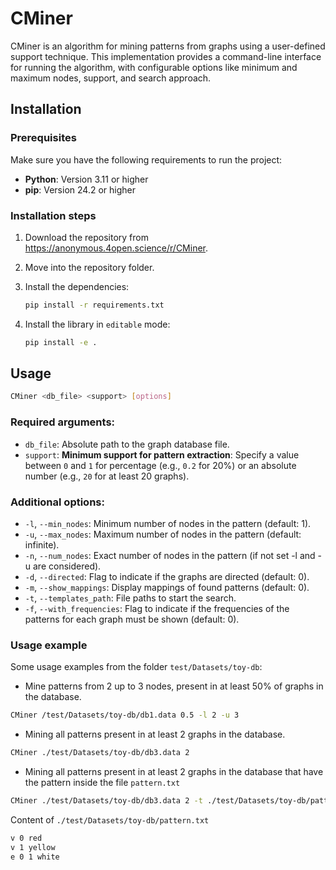 # CMiner

CMiner is an algorithm for mining patterns from graphs using a user-defined support technique. This implementation provides a command-line interface for running the algorithm, with configurable options like minimum and maximum nodes, support, and search approach.



## Installation

### Prerequisites

Make sure you have the following requirements to run the project:

- **Python**: Version 3.11 or higher
- **pip**: Version  24.2 or higher


### Installation steps

1. Download the repository from https://anonymous.4open.science/r/CMiner.
2. Move into the repository folder.

2. Install the dependencies:
    ```bash
    pip install -r requirements.txt
    ```

3. Install the library in `editable` mode:
    ```bash
    pip install -e .
    ```

## Usage

[//]: # ()
[//]: # (Once installed, CMiner can be used in three different ways:)

[//]: # ()
[//]: # (1. **Command Line Interface &#40;CLI&#41;**:)

[//]: # (    Run directly from the command line with the following syntax:)

```bash
CMiner <db_file> <support> [options]
 ```

[//]: # ()
[//]: # (2. **Using Python's `-m` flag**:)

[//]: # (   Alternatively, you can execute CMiner as a Python module:)

[//]: # (```bash)

[//]: # (python -m CMiner <db_file> <support> [options])

[//]: # ( ```)

[//]: # ()
[//]: # (2. **As a Python module**:)

[//]: # (   You can also import CMiner into your Python code and use it programmatically:)

[//]: # (   )
[//]: # (```python)

[//]: # (from CMiner import CMiner)

[//]: # ()
[//]: # (miner = CMiner&#40;)

[//]: # (    db_file='/path/to/your/db/graphs.data', # required)

[//]: # (    support=0.5,                            # required)

[//]: # (    min_nodes=1,)

[//]: # (    max_nodes=float&#40;'inf'&#41;,)

[//]: # (    show_mappings=False,)

[//]: # (    output_path=None,)

[//]: # (    start_patterns=None,)

[//]: # (    is_directed=False,)

[//]: # (    with_frequencies=False,)

[//]: # (    only_closed_patterns=False)

[//]: # (&#41;)

[//]: # ()
[//]: # (miner.mine&#40;&#41;)

[//]: # (```)

[//]: # ()



### Required arguments:
- `db_file`: Absolute path to the graph database file.
- `support`: **Minimum support for pattern extraction**: Specify a value between `0` and `1` for percentage (e.g., `0.2` for 20%) or an absolute number (e.g., `20` for at least 20 graphs).


### Additional options:
- `-l`, `--min_nodes`: Minimum number of nodes in the pattern (default: 1).
- `-u`, `--max_nodes`: Maximum number of nodes in the pattern (default: infinite).
- `-n`, `--num_nodes`: Exact number of nodes in the pattern (if not set -l and -u are considered).
- `-d`, `--directed`: Flag to indicate if the graphs are directed (default: 0).
- `-m`, `--show_mappings`: Display mappings of found patterns (default: 0).
- `-t`, `--templates_path`: File paths to start the search.
- `-f`, `--with_frequencies`: Flag to indicate if the frequencies of the patterns for each graph must be shown (default: 0).

[//]: # (- `-o`, `--output_path`: File path to save results, if not set the results are shown in the console.)
[//]: # (- `-c`, `--only_closed_patterns`: Flag to indicate if only closed patterns should be shown &#40;default: False&#41;.)

### Usage example

Some usage examples from the folder `test/Datasets/toy-db`:

- Mine patterns from 2 up to 3 nodes, present in at least 50% of graphs in the database.

```bash
CMiner /test/Datasets/toy-db/db1.data 0.5 -l 2 -u 3
 ```

- Mining all patterns present in at least 2 graphs in the database.

```bash
CMiner ./test/Datasets/toy-db/db3.data 2
 ```

- Mining all patterns present in at least 2 graphs in the database that have the pattern inside the file `pattern.txt`

```bash
CMiner ./test/Datasets/toy-db/db3.data 2 -t ./test/Datasets/toy-db/pattern.txt
```
Content of `./test/Datasets/toy-db/pattern.txt`
```bash
v 0 red
v 1 yellow
e 0 1 white
 ```